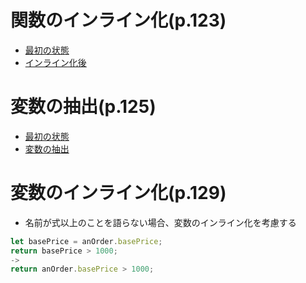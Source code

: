 # 関数のインライン化(p.123)

- [最初の状態](https://github.com/jinyongnan810/refactoring/commit/7bc45fafed5bcbe39e1c88af40aef0f52060c10b)
- [インライン化後](https://github.com/jinyongnan810/refactoring/commit/f2527190bb797c05e89c41db97b4a043522f39c5)

# 変数の抽出(p.125)

- [最初の状態](https://github.com/jinyongnan810/refactoring/commit/a238dbc7cc7fe5e0f5ad3aa69a586199a1358a88)
- [変数の抽出](https://github.com/jinyongnan810/refactoring/commit/90ea4a3e975b2612049d35edb023c0b0b45bbb02)

# 変数のインライン化(p.129)

- 名前が式以上のことを語らない場合、変数のインライン化を考慮する

```ts
let basePrice = anOrder.basePrice;
return basePrice > 1000;
->
return anOrder.basePrice > 1000;
```
